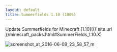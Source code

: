 ```yaml
---
layout: default
title: Summerfields 1.10 (100%)
---
```


Update Summerfields for Minecraft [1.10]({{ site.url }}minecraft_packs.html#SummerFields_1.10.X)

![screenshot_at_2016-06-08_23_58_57_m](https://user-images.githubusercontent.com/401965/33348917-5257b860-d498-11e7-8734-7e91d37d01f6.png)

